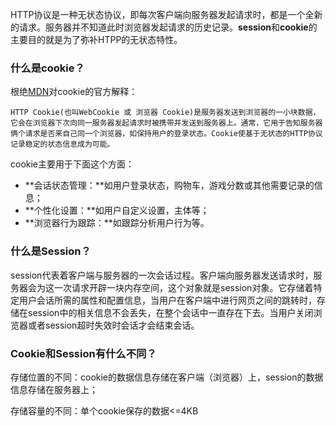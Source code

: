 HTTP协议是一种无状态协议，即每次客户端向服务器发起请求时，都是一个全新的请求。服务器并不知道此时浏览器发起请求的历史记录。**session**和**cookie**的主要目的就是为了弥补HTPP的无状态特性。

### 什么是cookie？

根绝[MDN](https://developer.mozilla.org/zh-CN/docs/Web/HTTP/Cookies)对cookie的官方解释：

```
HTTP Cookie(也叫WebCookie 或 浏览器 Cookie)是服务器发送到浏览器的一小块数据，它会在浏览器下次向同一服务器发起请求时被携带并发送到服务器上。通常，它用于告知服务器俩个请求是否来自己同一个浏览器，如保持用户的登录状态。Cookie使基于无状态的HTTP协议记录稳定的状态信息成为可能。
```

cookie主要用于下面这个方面：

- **会话状态管理：**如用户登录状态，购物车，游戏分数或其他需要记录的信息；
- **个性化设置：**如用户自定义设置，主体等；
- **浏览器行为跟踪：**如跟踪分析用户行为等。

### 什么是Session？

session代表着客户端与服务器的一次会话过程。客户端向服务器发送请求时，服务器会为这一次请求开辟一块内存空间，这个对象就是session对象。它存储着特定用户会话所需的属性和配置信息，当用户在客户端中进行网页之间的跳转时，存储在session中的相关信息不会丢失，在整个会话中一直存在下去。当用户关闭浏览器或者session超时失效时会话才会结束会话。

### Cookie和Session有什么不同？

存储位置的不同：cookie的数据信息存储在客户端（浏览器）上，session的数据信息存储在服务器上；

存储容量的不同：单个cookie保存的数据<=4KB